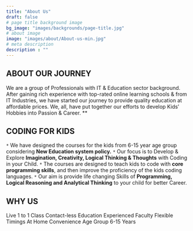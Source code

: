 ```yaml
---
title: "About Us"
draft: false
# page title background image
bg_image: "images/backgrounds/page-title.jpg"
# about image
image: "images/about/About-us-min.jpg"
# meta description
description : ""
---
```


## ABOUT OUR JOURNEY
We are a group of Professionals with IT & Education sector background. After gaining rich experience with top-rated online learning schools & from IT Industries, we have started our journey to provide quality education at affordable prices. We, all, have put together our efforts to develop Kids’ Hobbies into Passion & Career. **

## CODING FOR KIDS
`*` We have designed the courses for the kids from 6-15 year age group considering **New Education system policy.**
`*` Our focus is to Develop & Explore **Imagination, Creativity, Logical Thinking & Thoughts** with Coding in your Child.
`*` The courses are designed to teach kids to code with **core programming skills**, and then improve the proficiency of the kids coding languages.
`*` Our aim is provide life changing Skills of **Programming, Logical Reasoning and Analytical Thinking** to your child for better Career.



## WHY US
Live 1 to 1 Class
Contact-less Education
Experienced Faculty
Flexible Timings
At Home Convenience
Age Group 6-15 Years
